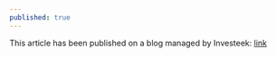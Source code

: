 ```yaml
---
published: true
---
```

This article has been published on a blog managed by Investeek: [link](https://investeek.com/what-edge-do-retail-investors-have/)

